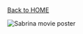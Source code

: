 <a href="https://github.com/camryngelliott/Final-Project-Spring-2023">Back to HOME</a>

<img src="https://m.media-amazon.com/images/I/415FQ8zJ-RL._AC_UF894,1000_QL80_.jpg" alt="Sabrina movie poster">
